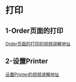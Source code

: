 <!--
 * @Author: your name
 * @Date: 2021-02-10 12:45:06
 * @LastEditTime: 2021-02-16 10:14:01
 * @LastEditors: Please set LastEditors
 * @Description: In User Settings Edit
 * @FilePath: /vuepress-starter/docs/Frames/VenueOnlineManageSystem/6-CoreDifficultResolve/README.md
-->
# 打印

## 1-Order页面的打印
[Order页面的打印的视频讲解地址](https://www.bilibili.com/video/BV1NV411q7yb)
## 2-设置Printer
[设置Printer的视频讲解地址](https://www.bilibili.com/video/BV1so4y197eP/)